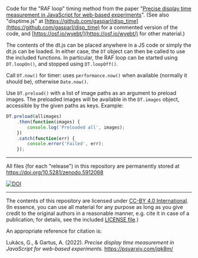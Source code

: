 Code for the "RAF loop" timing method from the paper "[Precise display time measurement in JavaScript for web-based experiments](https://psyarxiv.com/jqk8m/)". (See also "disptime.js" at [https://github.com/gasparl/disp_time](https://github.com/gasparl/disp_time) for a commented version of the code, and [https://osf.io/wyebt/](https://osf.io/wyebt/) for other material.)

The contents of the dt.js can be placed anywhere in a JS code or simply the dt.js can be loaded. In either case, the `DT` object can then be called to use the included functions. In particular, the RAF loop can be started using `DT.loopOn()`, and stopped using `DT.loopOff()`.

Call `DT.now()` for timer: uses `performance.now()` when available (normally it should be), otherwise `Date.now()`.

Use `DT.preload()` with a list of image paths as an argument to preload images. The preloaded images will be available in the `DT.images` object, accessible by the given paths as keys. Example:

```javascript
DT.preload(allimages)
    .then(function(images) {
        console.log('Preloaded all', images);
    })
    .catch(function(err) {
        console.error('Failed', err);
    });
```

---


All files (for each "release") in this repository are permanently stored at https://doi.org/10.5281/zenodo.5912068

[![DOI](https://zenodo.org/badge/422760000.svg)](https://zenodo.org/badge/latestdoi/422760000)

---

The contents of this repository are licensed under [CC-BY 4.0 International](https://github.com/gasparl/dtjs/blob/master/LICENSE.md).(In essence, you can use all material for any purpose as long as you give credit to the original authors in a reasonable manner, e.g. cite it in case of a publication; for details, see the included [LICENSE file](https://github.com/gasparl/dtjs/blob/master/LICENSE.md).)

An appropriate reference for citation is:

Lukács, G., & Gartus, A. (2022). _Precise display time measurement in JavaScript for web-based experiments._ https://psyarxiv.com/jqk8m/
